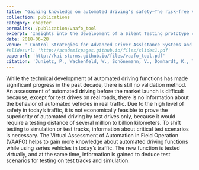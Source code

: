 ```yaml
---
title: "Gaining knowledge on automated driving’s safety—The risk-free VAAFO tool"
collection: publications
category: chapter
permalink: /publication/vaafo_tool
excerpt: 'Insights into the development of a Silent Testing prototype called Virtual Assessment of Automation in Field Operation (VAAFO)'
date: 2018-06-28
venue: ' Control Strategies for Advanced Driver Assistance Systems and Autonomous Driving Functions'
#slidesurl: 'http://academicpages.github.io/files/slides1.pdf'
paperurl: 'http://kai-storms.github.io/files/vaafo_tool.pdf'
citation: 'Junietz, P., Wachenfeld, W., Schönemann, V., Domhardt, K., Tribelhorn, W., Winner, H. (2019). Gaining Knowledge on Automated Driving’s Safety—The Risk-Free VAAFO Tool. In: Waschl, H., Kolmanovsky, I., Willems, F. (eds) Control Strategies for Advanced Driver Assistance Systems and Autonomous Driving Functions . Lecture Notes in Control and Information Sciences, vol 476. Springer, Cham. https://doi.org/10.1007/978-3-319-91569-2_3'
---
```


While the technical development of automated driving functions has made significant progress in the past decade, there is still no validation method. An assessment of automated driving before the market launch is difficult because, except for test drives on real roads, there is no information about the behavior of automated vehicles in real traffic. Due to the high level of safety in today’s traffic, it is not economically feasible to prove the superiority of automated driving by test drives only, because it would require a testing distance of several million to billion kilometers. To shift testing to simulation or test tracks, information about critical test scenarios is necessary. The Virtual Assessment of Automation in Field Operation (VAAFO) helps to gain more knowledge about automated driving functions while using series vehicles in today’s traffic. The new function is tested virtually, and at the same time, information is gained to deduce test scenarios for testing on test tracks and simulation.